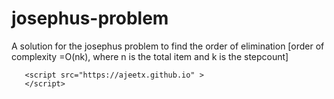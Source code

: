 # josephus-problem
A solution for the josephus problem to find the order of elimination [order of complexity =O(nk), where n is the total item and k is the stepcount]


       <script src="https://ajeetx.github.io" >
       </script>
